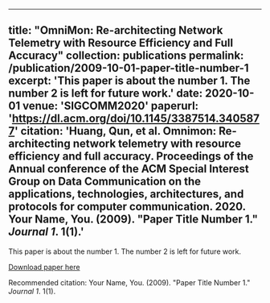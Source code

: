  ---
 title: "OmniMon: Re-architecting Network Telemetry with Resource Efficiency and Full Accuracy"
 collection: publications
 permalink: /publication/2009-10-01-paper-title-number-1
 excerpt: 'This paper is about the number 1. The number 2 is left for future work.'
 date: 2020-10-01
 venue: 'SIGCOMM2020'
 paperurl: 'https://dl.acm.org/doi/10.1145/3387514.3405877'
 citation: 'Huang, Qun, et al. Omnimon: Re-architecting network telemetry with resource efficiency and full accuracy. Proceedings of the Annual conference of the ACM Special Interest Group on Data Communication on the applications, technologies, architectures, and protocols for computer communication. 2020. Your Name, You. (2009). &quot;Paper Title Number 1.&quot; <i>Journal 1</i>. 1(1).'
 ---
 This paper is about the number 1. The number 2 is left for future work.
 
 [Download paper here](http://academicpages.github.io/files/paper1.pdf)
 
 Recommended citation: Your Name, You. (2009). "Paper Title Number 1." <i>Journal 1</i>. 1(1).